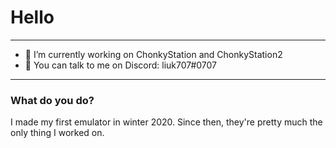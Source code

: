 # Hello
---------------
- 🔨 I’m currently working on ChonkyStation and ChonkyStation2
- 💬 You can talk to me on Discord: liuk707#0707
---------------
### What do you do?
I made my first emulator in winter 2020. Since then, they're pretty much the only thing I worked on.
